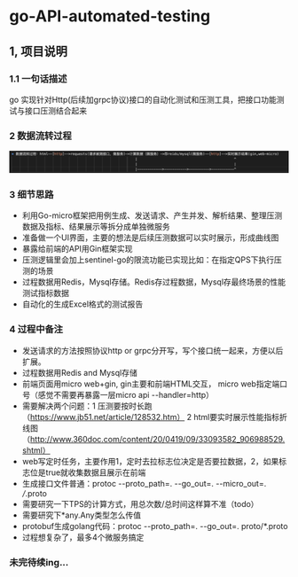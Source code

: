 # go-API-automated-testing

## 1, 项目说明
### 1.1 一句话描述
go 实现针对Http(后续加grpc协议)接口的自动化测试和压测工具，把接口功能测试与接口压测结合起来

### 2 数据流转过程
![image](https://github.com/rexlu01/go-API-automated-testing/blob/main/dataflowprocess.png)


### 3 细节思路
* 利用Go-micro框架把用例生成、发送请求、产生并发、解析结果、整理压测数据及指标、结果展示等拆分成单独微服务
* 准备做一个UI界面，主要的想法是后续压测数据可以实时展示，形成曲线图
* 暴露给前端的API用Gin框架实现
* 压测逻辑里会加上sentinel-go的限流功能已实现比如：在指定QPS下执行压测的场景
* 过程数据用Redis，Mysql存储。Redis存过程数据，Mysql存最终场景的性能测试指标数据
* 自动化的生成Excel格式的测试报告

### 4 过程中备注
* 发送请求的方法按照协议http or grpc分开写，写个接口统一起来，方便以后扩展。
* 过程数据用Redis and  Mysql存储
* 前端页面用micro web+gin, gin主要和前端HTML交互， micro web指定端口号（感觉不需要再暴露一层micro api --handler=http）
* 需要解决两个问题：1 压测要按时长跑（https://www.jb51.net/article/128532.htm） 2 html要实时展示性能指标折线图 （http://www.360doc.com/content/20/0419/09/33093582_906988529.shtml）
* web写定时任务，主要作用1，定时去拉标志位决定是否要拉数据，2，如果标志位是true就收集数据且展示在前端
* 生成接口文件普通：protoc --proto_path=. --go_out=. --micro_out=. */*.proto
* 需要研究一下TPS的计算方式，用总次数/总时间这样算不准（todo）
* 需要研究下*any.Any类型怎么传值
* protobuf生成golang代码：protoc --proto_path=. --go_out=. proto/*.proto
* 过程想复杂了，最多4个微服务搞定

### 未完待续ing...

